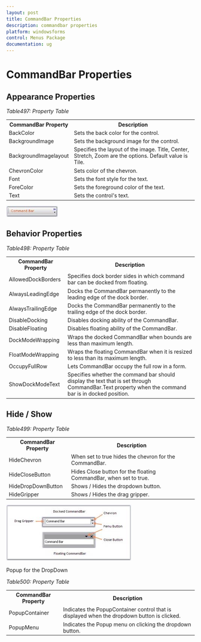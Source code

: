 ```yaml
---
layout: post
title: CommandBar Properties
description: commandbar properties
platform: windowsforms
control: Menus Package 
documentation: ug
---
```

# CommandBar Properties

## Appearance Properties

_Table497: Property Table_

<table>
<tr>
<th>
CommandBar Property</th><th>
Description</th></tr>
<tr>
<td>
BackColor</td><td>
Sets the back color for the control.</td></tr>
<tr>
<td>
BackgroundImage</td><td>
Sets the background image for the control.</td></tr>
<tr>
<td>
BackgroundImagelayout</td><td>
Specifies the layout of the image. Title, Center, Stretch, Zoom are the options. Default value is Tile.</td></tr>
<tr>
<td>
ChevronColor</td><td>
Sets color of the chevron.</td></tr>
<tr>
<td>
Font</td><td>
Sets the font style for the text.</td></tr>
<tr>
<td>
ForeColor</td><td>
Sets the foreground color of the text.</td></tr>
<tr>
<td>
Text</td><td>
Sets the control's text.</td></tr>
</table>


![](Overview_images/Overview_img108.jpeg) 



## Behavior Properties

_Table498: Property Table_

<table>
<tr>
<th>
CommandBar Property</th><th>
Description</th></tr>
<tr>
<td>
AllowedDockBorders</td><td>
Specifies dock border sides in which command bar can be docked from floating.</td></tr>
<tr>
<td>
AlwaysLeadingEdge</td><td>
Docks the CommandBar permanently to the leading edge of the dock border.</td></tr>
<tr>
<td>
AlwaysTrailingEdge</td><td>
Docks the CommandBar permanently to the trailing edge of the dock border.</td></tr>
<tr>
<td>
DisableDocking</td><td>
Disables docking ability of the CommandBar.</td></tr>
<tr>
<td>
DisableFloating</td><td>
Disables floating ability of the CommandBar.</td></tr>
<tr>
<td>
DockModeWrapping</td><td>
Wraps the docked CommandBar when bounds are less than maximum length.</td></tr>
<tr>
<td>
FloatModeWrapping</td><td>
Wraps the floating CommandBar when it is resized to less than its maximum length.</td></tr>
<tr>
<td>
OccupyFullRow</td><td>
Lets CommandBar occupy the full row in a form.</td></tr>
<tr>
<td>
ShowDockModeText</td><td>
Specifies whether the command bar should display the text that is set through CommandBar.Text property when the command bar is in docked position.</td></tr>
</table>

## Hide / Show

_Table499: Property Table_

<table>
<tr>
<th>
CommandBar Property</th><th>
Description</th></tr>
<tr>
<td>
HideChevron</td><td>
When set to true hides the chevron for the CommandBar.</td></tr>
<tr>
<td>
HideCloseButton</td><td>
Hides Close button for the floating CommandBar, when set to true.</td></tr>
<tr>
<td>
HideDropDownButton</td><td>
Shows / Hides the dropdown button.</td></tr>
<tr>
<td>
HideGripper</td><td>
Shows / Hides the drag gripper.</td></tr>
</table>


![](Overview_images/Overview_img109.jpeg) 



Popup for the DropDown

_Table500: Property Table_

<table>
<tr>
<th>
CommandBar Property</th><th>
Description</th></tr>
<tr>
<td>
PopupContainer</td><td>
Indicates the PopupContainer control that is displayed when the dropdown button is clicked.</td></tr>
<tr>
<td>
PopupMenu</td><td>
Indicates the Popup menu on clicking the dropdown button.</td></tr>
</table>